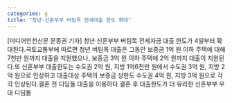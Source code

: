 ```yaml
---
categories: g
title: "청년·신혼부부 버팀목 전세대출 한도 확대"
---
```

[미디어인천신문 문종권 기자] 청년·신혼부부 버팀목 전세자금 대출 한도가 4일부터 확대된다.국토교통부에 따르면 청년 버팀목 대출은 그동안 보증금 1억 원 이하 주택에 대해 7천만 원까지 대출을 지원했으나, 보증금 3억 원 이하 주택에 2억 원까지 대출이 지원된다.또 신혼부부 대출한도는 수도권 2억 원, 지방 1억6천만 원에서 수도권 3억 원, 지방 2억 원으로 인상하고 대출대상 주택의 보증금 상한도 수도권 4억 원, 지방 3억 원으로 각각 인상된다.결혼 전 디딤돌 대출을 이용하다 결혼 후 대출한도가 더 유리한 신혼부부 우대 디딤돌